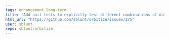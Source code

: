 ```yaml
---
tags: enhancement,long-term
title: "Add unit tests to explicitly test different combinations of data types"
html_url: "https://github.com/sblunt/orbitize/issues/275"
user: sblunt
repo: sblunt/orbitize
---
```


